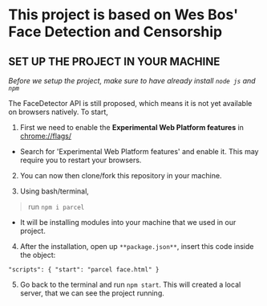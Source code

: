 # This project is based on Wes Bos' Face Detection and Censorship #


## SET UP THE PROJECT IN YOUR MACHINE ##

*Before we setup the project, make sure to have already install `node js` and `npm`*

The FaceDetector API is still proposed, which means it is not yet available on browsers natively. To start, 
1. First we need to enable the **Experimental Web Platform features** in [chrome://flags/](chrome://flags)
  - Search for 'Experimental Web Platform features' and enable it. This may require you to restart your browsers.

2. You can now then clone/fork this repository in your machine.

3. Using bash/terminal, 
> run `npm i parcel`
  - It will be installing modules into your machine that we used in our project. 

4. After the installation, open up `**package.json**`, insert this code inside the object: 

  `"scripts": {
    "start": "parcel face.html"
  }`

5. Go back to the terminal and run `npm start`. This will created a local server, that we can see the project running.



